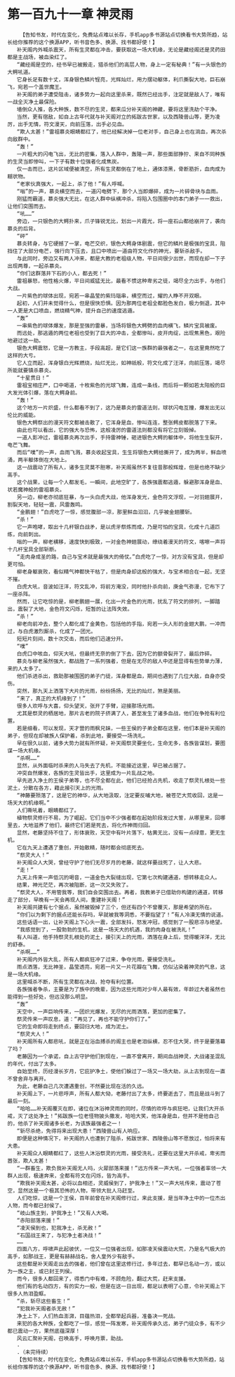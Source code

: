 # 第一百九十一章 神灵雨
        【告知书友，时代在变化，免费站点难以长存，手机app多书源站点切换看书大势所趋，站长给你推荐的这个换源APP，听书音色多、换源、找书都好使！】
       补天阁内外喊杀震天，所有生灵都在冲击，要获取这一场大机缘，无论是藏经阁还是灵药田都是主战场，被血染红了。
       “藏经阁是空的，经书早已被搬走，猎杀他们的高层人物，身上一定有秘典！”有一头银色的大鳄吼道。
       它身长足有数十丈，浑身银色鳞片锃亮，光辉灿烂，用力摆动躯体，利爪撕裂大地，巨石崩飞，宛若一个盖世魔王。
       补天阁的弟子遭受阻击，诸多势力一起向这里杀来，既然已经出手，注定就是敌人了，唯有一战全灭净土最保险。
       墙倒众人推，各大种族，数不尽的生灵，都来瓜分补天阁的神藏，要将这里洗劫个干净。
       当然，更有宿敌，如自上古年代就与补天阁对立的拓跋古世家，以及西陵兽山等，更为凌厉，出手无情，符文漫天，向前压落，出手必见血。
       “欺人太甚！”雷祖慕炎眼睛都红了，他已经解决掉一位老对手，自己身上也在淌血，再次杀向敌群中。
       “轰！”
       一片粗大的闪电飞出，无比的密集，落入人群中，轰隆一声，那些面部狰狞、来自不同种族的生灵当即惨叫，一下子有数十位强者化成焦炭。
       仅一击而已，这片区域便被清空，所有生灵都倒在了地上，通体漆黑，骨断筋折，血肉成为糊状物。
       “老家伙真强大，一起上，杀了他！”有人呼喊。
       “嗡”的一声，慕炎横空而去，一道闪电劈下，那个人当即爆碎，成为一片碎骨块与血雨。
       刚猛而霸道，慕炎强大无比，在这人群中纵横冲杀，将陷入包围圈中的本门弟子一一救出，让他们突围而去。
       “吼……”
       旁边，一只银色的大鳄扑来，爪子锋锐无比，划出一片霞光，将一座石山都给崩开了，袭向慕炎的后背。
       “砰”
       慕炎转身，与它硬撼了一掌，电芒交织，银色大鳄身体剧震，但它的鳞片是极强的宝具，阻挡住了大部分电芒，强行向下压去，且口中喷出一道由符文化作的神光，要斩杀敌手。
       与此同时，旁边又有两人冲来，都是大教的老祖级人物，平日间很少出世，而现在却一下子出现两尊，一起杀慕炎。
       “你们这群落井下石的小人，都去死！”
       雷祖暴怒，他性格火爆，平日间威猛无比，最看不惯这种卑劣之徒，竭尽全力出手，与他们大战。
       一片紫色的球体出现，宛若一串晶莹的紫玛瑙串，横空而过，耀的人睁不开双眼。
       起初，人们并未觉得什么，但是很快恐惧。因为那两位老祖全都脸色发白，极力倒退，其中一人更是大口喷血，燃烧精气神，提升自己的速度逃遁。
       “轰”
       一串紫色的球体爆发，那是至强的雷暴，当场将银色大鳄劈的血肉横飞，鳞片宝具被废。
       而远处，那逃遁的两位老祖也受到了巨大的冲击，全都惨叫，皮开肉绽，出现焦黑色，艰险地避过这一劫。
       银色大鳄震怒，它是一方教主，手段高超，是它们这一族群的最强者之一，在这里竟然吃了这样的大亏。
       它人立而起，浑身银白光辉燃烧，灿烂无比，如神祇般，符文化成了汪洋，向前压落，竭尽所能就要镇杀慕炎。
       “十星贯日！”
       雷祖宝相庄严，口中喝道，十枚紫色的光球飞舞，连成一条线，而后将一颗如若太阳般的巨大发光体引爆，落在大鳄身前。
       “轰！”
       这个地方一片炽盛，什么都看不到了，这乃是慕炎的雷道法则，球状闪电互撞，爆发出无以伦比的威能。
       银色大鳄祭出的漫天符文都被击散了，它浑身是血，惨叫连连，整张鳄皮都脱落了下来。
       由此也可以看出，它的强大与恐怖，这般凌厉的雷道法则都没有将它立刻毁掉。
       一道人影冲过，雷祖慕炎再次出手，手持雷神锤，砸进银色大鳄的躯体中，将他生生裂开，电芒飞舞。
       而后“噗”的一声，血雨飞溅，慕炎收起宝具，生生将银色大鳄给撕开了，成为两半，鲜血喷涌，两半躯体倒在大地上。
       这一战震动了所有人，诸多生灵莫不胆寒，补天阁虽然不复往昔那般辉煌，但是也绝不缺少高手。
       这个战果，让每一个人都发毛，一瞬间，此地空旷了，各族强震都逃遁，躲避那浑身是血、状若魔神般的雷祖慕炎。
       另一边，柳老亦彻底狂暴，与一头白虎大战，他浑身发光，金色符文浮现，一对羽翅展开，割裂天地，轻轻一震，风雷轰鸣。
       “金鹏翅！”白虎吃了一惊，感觉腹部一凉，那里鲜血汩汩，几乎被金翅腰斩。
       “杀！”
       它一声咆哮，取出十几杆银白战矛，是以虎牙祭炼而成，乃是可怕的宝具，化成十几道匹练，向前刺出。
       嗡的一声，柳老横移，速度快到极致，一对金色神翅展动，缭绕着漫天的符文，喀嚓一声将十几杆宝具全部斩断。
       “走肉身成圣的路，自己与宝术就是最强大的倚仗。”白虎吃了一惊，对方没有宝具，但是却更可怕。
       柳老身躯衰败，看似精气神都快干枯了，但是肉身却这般的强大，与宝术相合在一起，无坚不摧。
       白虎大吼，音波如汪洋，符文乱冲，将前方淹没，同时他扑杀向前，庚金气弥漫，它布下了一座杀阵。
       然而，让它吃惊的是，柳老鹏翅一展，化出一片金色的光雨，扰乱了符文的排列，一脚踏出，震裂了大地，金色符文闪烁，短暂的让法阵失效。
       “杀！”
       柳老向前冲去，整个人都化成了金黄色，包括他的手指，宛若一头人形的金翅大鹏，一冲而过，与白虎激烈厮杀，化成了一团光。
       短短片刻间，数十次交击，而后他们迅速分开。
       “噗”
       白虎口中咳血，仰天大吼，但最终无奈的倒了下去，因为它的额骨裂开了，最后炸碎。
       慕炎与柳老虽然强大，都战胜了一系列强者，但是在无尽的敌人中还是显得有些势单力薄，来的人太多了。
       他们杀进杀出，救助那被围困的弟子门徒，浑身都是血，期间也遇到了几位大敌，自身亦受伤。
       突然，那九天上洒落下大片的光雨，纷纷扬扬，无比的灿烂，煞是美丽。
       “来了，真正的大机缘到了！”
       很多人欢呼与大喜，仰头望天，张开了手臂，迎接那场光雨。
       尤其是祭灵的栖居地，那片古老的院子挤满了人，甚至发生了诸多血战，他们在争抢有利位置。
       若是细看，可以发现，天才营的雨枫兄妹，一些王侯的子弟全都在这里，他们本是补天阁的弟子，但现在却被族人保护着，杀到此地，要接受一场洗礼。
       早在很久以前，诸多大势力就有所怀疑，补天阁祭灵要坐化，生命无多，各族皆谋划，要图谋一场大机缘。
       “杀啊……”
       显然，从外面临时杀来的人马失去了先机，不能接近这里，早已被占据了。
       冲突自然爆发，各族的生灵皆出手，这里成为一片乱战之地。
       早先进入净土的王侯子弟等，也不尽全都在此，他们已经抢占先机，收走了祭灵扎根处一些泥土，分散在各方，藉此接引天上的光雨。
       “神藤要殒落了，这是它的神华，从大地汲取，注定要反哺大地，被苍茫大荒收回，这是一场天大的机缘啊。”
       人们嘶吼着，眼睛都红了。
       植物祭灵修行不易，为了崛起，它们当中不少强者都在起始阶段发过大誓，从哪里来，回哪里去，大地滋养了他们，最终它们若是死去，将化作神雨归回。
       显然，老藤坚持不住了，形体衰败，天空中有叶片落下，枯黄无比，没有一点绿意，更无生机。
       它在九天上遭遇了重创，开始散精，随时都会彻底死去。
       “祭灵大人！”
       补天阁众人大哭，曾经守护了他们无尽岁月的老藤，就这样要战死了，让人大悲。
       “走！”
       九天上传来一声低沉的喝音，一道金色大裂缝出现，它第七次构建通道，想转移走众人。
       结果，神光茫茫，再次被阻断，这一次又失败了。
       “祭灵大人，不用管我等，我们自会突围出去。再者，我教弟子已借助你构建的通道，转移走了部分，早晚有一天会再现人间，重建补天阁！”
       补天阁共建有七个据点，虽然被毁掉了三个，但还有四个不曾覆灭，那是希望的所在。
       “你们以为剩下的据点还能长存吗，早就被我等洞悉，不要指望了！”有人冷漠无情的说道。
       这些话语一出，让补天阁上下心头一震，全部发抖，怒发冲冠，感觉到了一股悲凉与绝望。
       “我感觉到了，一股勃勃的生机，这是一场天大的机遇，我的肉身在被洗礼！”
       有人叫道，他手持祭灵扎根处的泥土，接引天上的光雨，洒落在身上后，觉得暖洋洋，无比的舒泰。
       “杀啊……”
       补天阁内外皆大乱，所有人都疯狂冲了过来，争夺光雨，要接受洗礼。
       雨点洒落，无比神圣，晶莹透亮，宛若一片又一片花瓣在飞舞，仿似沾染着神灵的气息，这是一场大机缘。
       这里喊杀不断，所有生灵都在决战，抢夺有利位置。
       各族强者争杀，主要是为了族中的晚辈，因为这些光雨对少年人最有效，年龄过大者虽然也能得到一些好处，但远没那么明显。
       “轰”
       天空中，一声巨响传来，一团炽光爆发，无尽的光雨洒落，更加的密集了。
       祭灵传来一声叹息，道：“再见了，再也不能守护你们了。”
       它的生命即将走到终点，要回归大地，成为泥土。
       “祭灵大人！”
       补天阁所有人都悲吼，就是正在浴血搏杀的阁主也是老泪纵横，忍不住大哭，终于是要落幕了吗？
       老藤因为一个承诺，自上古守护他们到现在，一直不曾离开，期间血战神灵，大战诸圣混乱的年代，付出了太多。
       自始至终，历经漫长岁月，它庇护净土，使他们躲过了一场又一场大劫，从上古到现在一直不曾舍弃与离开。
       为此，老藤自己几次遭遇重创，不然要比现在活的久远。
       补天阁上下，一片悲呼声，所有人都大恸，老藤付出了太多，终要逝去了，而且是战斗到了最后一刻。
       “哈哈……补天阁覆灭在即，诸位在沐浴神灵雨的同时，尽情的欢呼与疯狂吧，让我们大开杀戒，灭了这处净土！”拓跋族一位老怪物披头撒发，哈哈大笑，他浑身是血，但并不是他自己的，他杀了补天阁诸多长老，为该族最强者之一！
       “斩尽杀绝，免得将来出现大患！”西陵兽山有人响应。
       即便是这种情况下，补天阁的人也遭到了阻杀，拓跋世家、西陵兽山等不愿放过，怕将来有大患。
       补天阁众人眼睛都红了，这些人沐浴祭灵的光雨，接受洗礼，还要在这里大开杀戒，卑劣而嚣张，欺人太甚！
       “一群畜生，欺负我补天阁无人吗，火犀部落来援！”远方传来一声大吼，一位强者率领一大群人出现，极速奔来，全都有符文在闪烁，皆为高手。
       “欺我补天阁太甚，必将以血相还，灵威侯到了，护我净土！”又一声大吼传来，震动了苍空，显然这是一个极其恐怖的人物，带领大批人马赶至。
       人们吃惊，这是一个王侯，百年前曾在补天阁修行过，来此支援，是当年净土中的一位杰出人物，而今都已封侯了。
       “岐山族主到，护我净土！”又有人大喝。
       “赤阳部落来援！”
       “凌天侯到也，犯我净土，杀无赦！”
       “石国战王来了，与犯净土者决战！”
       ……
       四面八方，呼啸声此起彼伏，一位又一位强者出现，如那凌天侯震动大荒，乃是名气极大的高手，如那战王，更是有赫赫战名，舍人皇外少有敌手。
       这些都是补天阁走出去的强者，他们曾在这里这修行过，多年过去，都早已名动一方，或以为一族之主，或已封王列侯。
       而今，很多人都回来了，得悉门中有难，不顾危险，翻过大荒，赶来支援。
       他们有的名动四方，有的实力一般，但是在这一日出现，都足以表明了心意，令补天阁上下很多人热泪盈眶。
       “杀，斩尽这些畜生！”
       “犯我补天阁者杀无赦！”
       净土上下，人们热血澎湃，目蕴热泪，全都举起兵器，准备决一死战。
       来犯的各大种族，全都吃了一惊，感觉一阵发寒，补天阁传承久远，弟子门徒众多，有不少都已震动一方，果然底蕴深厚！
       风云汇聚补天阁，召唤高手，呼唤月票，助战。
       .
       .（未完待续）
       【告知书友，时代在变化，免费站点难以长存，手机app多书源站点切换看书大势所趋，站长给你推荐的这个换源APP，听书音色多、换源、找书都好使！】